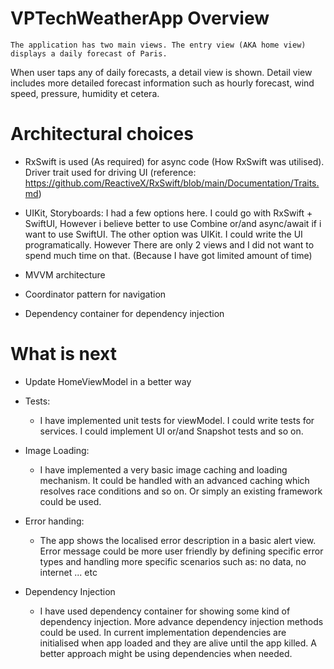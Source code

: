 # VPTechWeatherApp Overview

    The application has two main views. The entry view (AKA home view) displays a daily forecast of Paris.
 When user taps any of daily forecasts, a detail view is shown. Detail view includes
 more detailed forecast information such as hourly forecast, wind speed, pressure, humidity et cetera.

# Architectural choices

- RxSwift is used (As required) for async code (How RxSwift was utilised). 
Driver trait used for driving UI (reference: https://github.com/ReactiveX/RxSwift/blob/main/Documentation/Traits.md)
    
- UIKit, Storyboards: I had a few options here. I could go with RxSwift + SwiftUI,
However i believe better to use Combine or/and async/await if i want to use SwiftUI. The other option was UIKit.
I could write the UI programatically. However There are only 2 views and I did not want to spend much time on that.
(Because I have got limited amount of time)

- MVVM architecture
- Coordinator pattern for navigation
- Dependency container for dependency injection

# What is next

- Update HomeViewModel in a better way
- Tests:
    - I have implemented unit tests for viewModel. I could write tests for services.
    I could implement UI or/and Snapshot tests and so on.

- Image Loading: 
    - I have implemented a very basic image caching and loading mechanism.
    It could be handled with an advanced caching which resolves race conditions and so on. 
    Or simply an existing framework could be used.
- Error handing: 
    - The app shows the localised error description in a basic alert view.
    Error message could be more user friendly by defining specific error types and handling
    more specific scenarios such as: no data, no internet ... etc 
- Dependency Injection
    - I have used dependency container for showing some kind of dependency injection. More advance dependency 
    injection methods could be used. In current implementation dependencies are initialised when app loaded and they are
    alive until the app killed. A better approach might be using dependencies when needed.

